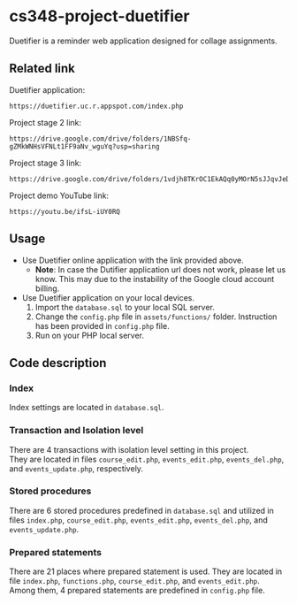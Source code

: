 # cs348-project-duetifier
Duetifier is a reminder web application designed for collage assignments.

## Related link
Duetifier application:
```
https://duetifier.uc.r.appspot.com/index.php
```
Project stage 2 link:
```
https://drive.google.com/drive/folders/1NBSfq-gZMkWNHsVFNLt1FF9aNv_wguYq?usp=sharing
```
Project stage 3 link:
```
https://drive.google.com/drive/folders/1vdjh8TKrOC1EkAQq0yMOrN5sJJqvJeD9
```
Project demo YouTube link:
```
https://youtu.be/ifsL-iUY0RQ
```
## Usage
* Use Duetifier online application with the link provided above.
    * **Note**: In case the Dutifier application url does not work, please let us know. This may due to the instability of the Google cloud account billing.
* Use Duetifier application on your local devices.
    1. Import the `database.sql` to your local SQL server.
    2. Change the `config.php` file in `assets/functions/` folder. Instruction has been provided in `config.php` file.
    3. Run on your PHP local server.

## Code description
### Index
Index settings are located in `database.sql`.
### Transaction and Isolation level
There are 4 transactions with isolation level setting in this project.\
They are located in files `course_edit.php`, `events_edit.php`, `events_del.php`, and `events_update.php`, respectively.
### Stored procedures
There are 6 stored procedures predefined in `database.sql` and utilized in files `index.php`, `course_edit.php`, `events_edit.php`, `events_del.php`, and `events_update.php`.
### Prepared statements
There are 21 places where prepared statement is used. They are located in file `index.php`, `functions.php`, `course_edit.php`, and `events_edit.php`. Among them, 4 prepared statements are predefined in `config.php` file.
